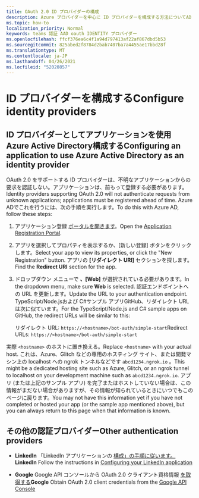 ```yaml
---
title: OAuth 2.0 ID プロバイダーの構成
description: Azure プロバイダーを中心に ID プロバイダーを構成する方法についてAD
ms.topic: how-to
localization_priority: Normal
keywords: teams 認証 AAD oauth IDENTITY プロバイダー
ms.openlocfilehash: ffcf376ea6c4f1a94d797413af22af867dbd5b53
ms.sourcegitcommit: 825abed2f8784d2bab7407ba7a4455ae17bbd28f
ms.translationtype: MT
ms.contentlocale: ja-JP
ms.lasthandoff: 04/26/2021
ms.locfileid: "52020857"
---
```

# <a name="configure-identity-providers"></a><span data-ttu-id="85632-104">ID プロバイダーを構成する</span><span class="sxs-lookup"><span data-stu-id="85632-104">Configure identity providers</span></span>

## <a name="configuring-an-application-to-use-azure-active-directory-as-an-identity-provider"></a><span data-ttu-id="85632-105">ID プロバイダーとしてアプリケーションを使用Azure Active Directory構成する</span><span class="sxs-lookup"><span data-stu-id="85632-105">Configuring an application to use Azure Active Directory as an identity provider</span></span>

<span data-ttu-id="85632-106">OAuth 2.0 をサポートする ID プロバイダーは、不明なアプリケーションからの要求を認証しない。アプリケーションは、前もって登録する必要があります。</span><span class="sxs-lookup"><span data-stu-id="85632-106">Identity providers supporting OAuth 2.0 will not authenticate requests from unknown applications; applications must be registered ahead of time.</span></span> <span data-ttu-id="85632-107">Azure ADでこれを行うには、次の手順を実行します。</span><span class="sxs-lookup"><span data-stu-id="85632-107">To do this with Azure AD, follow these steps:</span></span>

1. <span data-ttu-id="85632-108">アプリケーション登録 [ポータルを開きます](https://ms.portal.azure.com/#blade/Microsoft_AAD_RegisteredApps/ApplicationsListBlade)。</span><span class="sxs-lookup"><span data-stu-id="85632-108">Open the [Application Registration Portal](https://ms.portal.azure.com/#blade/Microsoft_AAD_RegisteredApps/ApplicationsListBlade).</span></span>

2. <span data-ttu-id="85632-109">アプリを選択してプロパティを表示するか、[新しい登録] ボタンをクリックします。</span><span class="sxs-lookup"><span data-stu-id="85632-109">Select your app to view its properties, or click the "New Registration" button.</span></span> <span data-ttu-id="85632-110">アプリの **[リダイレクト URI]** セクションを探します。</span><span class="sxs-lookup"><span data-stu-id="85632-110">Find the **Redirect URI** section for the app.</span></span>

3. <span data-ttu-id="85632-111">ドロップダウン メニューで **、[Web]** が選択されている必要があります。</span><span class="sxs-lookup"><span data-stu-id="85632-111">In the dropdown menu, make sure **Web** is selected.</span></span> <span data-ttu-id="85632-112">認証エンドポイントへの URL を更新します。</span><span class="sxs-lookup"><span data-stu-id="85632-112">Update the URL to your authentication endpoint.</span></span> <span data-ttu-id="85632-113">TypeScript/Node.jsおよび C#サンプル アプリGitHub、リダイレクト URL は次に似ています。</span><span class="sxs-lookup"><span data-stu-id="85632-113">For the TypeScript/Node.js and C# sample apps on GitHub, the redirect URLs will be similar to this:</span></span>

    <span data-ttu-id="85632-114">リダイレクト URL: `https://<hostname>/bot-auth/simple-start`</span><span class="sxs-lookup"><span data-stu-id="85632-114">Redirect URLs: `https://<hostname>/bot-auth/simple-start`</span></span>

<span data-ttu-id="85632-115">実際 `<hostname>` のホストに置き換える。</span><span class="sxs-lookup"><span data-stu-id="85632-115">Replace `<hostname>` with your actual host.</span></span> <span data-ttu-id="85632-116">これは、Azure、Glitch などの専用のホスティング サイト、または開発マシン上の localhost への ngrok トンネルなどです `abcd1234.ngrok.io` 。</span><span class="sxs-lookup"><span data-stu-id="85632-116">This might be a dedicated hosting site such as Azure, Glitch, or an ngrok tunnel to localhost on your development machine such as `abcd1234.ngrok.io`.</span></span> <span data-ttu-id="85632-117">アプリ (または上記のサンプル アプリ) を完了またはホストしていない場合は、この情報がまだない場合がありますが、その情報が知られているときにいつでもこのページに戻ります。</span><span class="sxs-lookup"><span data-stu-id="85632-117">You may not have this information yet if you have not completed or hosted your app (or the sample app mentioned above), but you can always return to this page when that information is known.</span></span>

## <a name="other-authentication-providers"></a><span data-ttu-id="85632-118">その他の認証プロバイダー</span><span class="sxs-lookup"><span data-stu-id="85632-118">Other authentication providers</span></span>

* <span data-ttu-id="85632-119">**LinkedIn** 「LinkedIn アプリケーションの [構成」の手順に従います。](/linkedin/talent/apply-with-linkedin)</span><span class="sxs-lookup"><span data-stu-id="85632-119">**LinkedIn** Follow the instructions in [Configuring your LinkedIn application](/linkedin/talent/apply-with-linkedin)</span></span>

* <span data-ttu-id="85632-120">**Google** Google API コンソールから OAuth 2.0 クライアント資格情報 [を取得する](https://console.developers.google.com/)</span><span class="sxs-lookup"><span data-stu-id="85632-120">**Google** Obtain OAuth 2.0 client credentials from the [Google API Console](https://console.developers.google.com/)</span></span>

